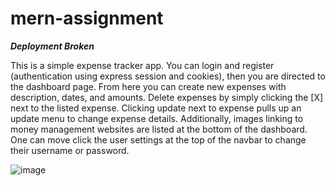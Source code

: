 # mern-assignment

***Deployment Broken***

This is a simple expense tracker app.  You can login and register (authentication using express session
and cookies), then you are directed to the dashboard page. From here you can create new expenses with
description, dates, and amounts. Delete expenses by simply clicking the [X] next to the listed expense.
Clicking update next to expense pulls up an update menu to change expense details. Additionally, images
linking to money management websites are listed at the bottom of the dashboard. One can move click the
user settings at the top of the navbar to change their username or password.

![image](https://user-images.githubusercontent.com/68364120/118608925-7b25d400-b777-11eb-9ed3-6b953c7da621.png)

